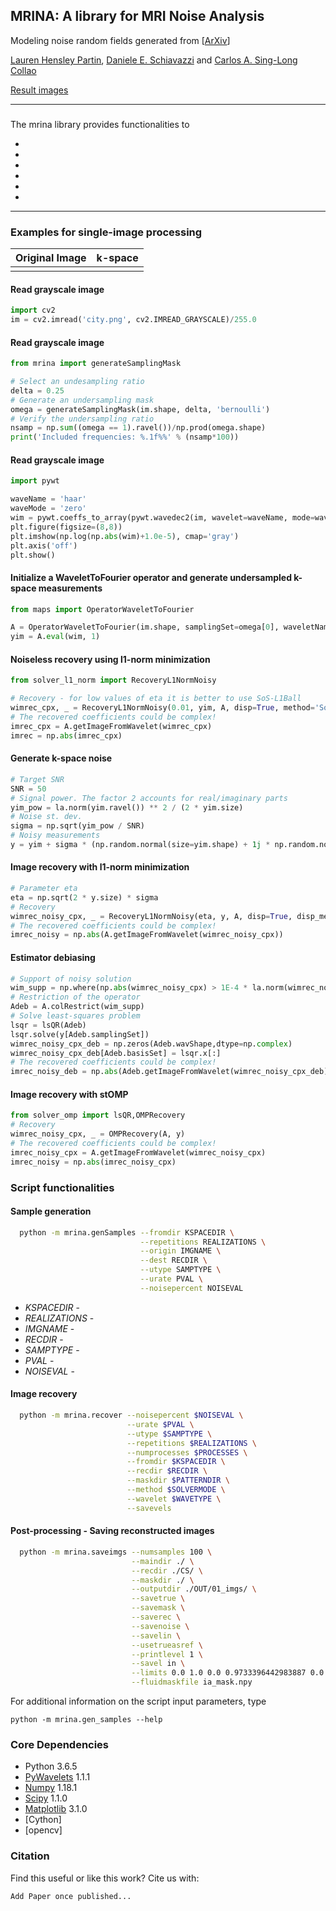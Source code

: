 ## MRINA: A library for MRI Noise Analysis
Modeling noise random fields generated from  [[ArXiv](link_here)]

[Lauren Hensley Partin](), [Daniele E. Schiavazzi](https://www3.nd.edu/~dschiava/) and [Carlos A. Sing-Long Collao]()


[Result images](https://notredame.box.com/s/fdrd3e3du555u1ikarrfkvt3jsxddwe9)

---

### 

The mrina library provides functionalities to 

- 
- 
- 
- 
- 
- 

---


### Examples for single-image processing

<center>

| Original Image | k-space |
| ------------- | ------------- |
|               |               |

</center>


#### Read grayscale image
```python
import cv2
im = cv2.imread('city.png', cv2.IMREAD_GRAYSCALE)/255.0
```
#### Read grayscale image
```python
from mrina import generateSamplingMask

# Select an undesampling ratio
delta = 0.25
# Generate an undersampling mask
omega = generateSamplingMask(im.shape, delta, 'bernoulli')
# Verify the undersampling ratio
nsamp = np.sum((omega == 1).ravel())/np.prod(omega.shape)
print('Included frequencies: %.1f%%' % (nsamp*100))
```
#### Read grayscale image
```python
import pywt

waveName = 'haar'
waveMode = 'zero'
wim = pywt.coeffs_to_array(pywt.wavedec2(im, wavelet=waveName, mode=waveMode))[0]
plt.figure(figsize=(8,8))
plt.imshow(np.log(np.abs(wim)+1.0e-5), cmap='gray')
plt.axis('off')
plt.show()
```
#### Initialize a WaveletToFourier operator and generate undersampled k-space measurements
```python
from maps import OperatorWaveletToFourier

A = OperatorWaveletToFourier(im.shape, samplingSet=omega[0], waveletName=waveName)
yim = A.eval(wim, 1)
```
#### Noiseless recovery using l1-norm minimization
```python
from solver_l1_norm import RecoveryL1NormNoisy

# Recovery - for low values of eta it is better to use SoS-L1Ball
wimrec_cpx, _ = RecoveryL1NormNoisy(0.01, yim, A, disp=True, method='SoS-L1Ball')
# The recovered coefficients could be complex!
imrec_cpx = A.getImageFromWavelet(wimrec_cpx)
imrec = np.abs(imrec_cpx)
```
#### Generate k-space noise
```python
# Target SNR
SNR = 50
# Signal power. The factor 2 accounts for real/imaginary parts
yim_pow = la.norm(yim.ravel()) ** 2 / (2 * yim.size)
# Noise st. dev.
sigma = np.sqrt(yim_pow / SNR)
# Noisy measurements
y = yim + sigma * (np.random.normal(size=yim.shape) + 1j * np.random.normal(size=yim.shape))
```
#### Image recovery with l1-norm minimization
```python
# Parameter eta
eta = np.sqrt(2 * y.size) * sigma
# Recovery
wimrec_noisy_cpx, _ = RecoveryL1NormNoisy(eta, y, A, disp=True, disp_method=False, method='BPDN')
# The recovered coefficients could be complex!
imrec_noisy = np.abs(A.getImageFromWavelet(wimrec_noisy_cpx))
```

#### Estimator debiasing 
```python
# Support of noisy solution
wim_supp = np.where(np.abs(wimrec_noisy_cpx) > 1E-4 * la.norm(wimrec_noisy_cpx.ravel(), np.inf), True, False)
# Restriction of the operator
Adeb = A.colRestrict(wim_supp)
# Solve least-squares problem
lsqr = lsQR(Adeb)  
lsqr.solve(y[Adeb.samplingSet])
wimrec_noisy_cpx_deb = np.zeros(Adeb.wavShape,dtype=np.complex)
wimrec_noisy_cpx_deb[Adeb.basisSet] = lsqr.x[:]
# The recovered coefficients could be complex!
imrec_noisy_deb = np.abs(Adeb.getImageFromWavelet(wimrec_noisy_cpx_deb))
```
#### Image recovery with stOMP
```python
from solver_omp import lsQR,OMPRecovery
# Recovery
wimrec_noisy_cpx, _ = OMPRecovery(A, y)
# The recovered coefficients could be complex!
imrec_noisy_cpx = A.getImageFromWavelet(wimrec_noisy_cpx)
imrec_noisy = np.abs(imrec_noisy_cpx)
```

### Script functionalities 

#### Sample generation

```sh
  python -m mrina.genSamples --fromdir KSPACEDIR \
                             --repetitions REALIZATIONS \
                             --origin IMGNAME \
                             --dest RECDIR \
                             --utype SAMPTYPE \
                             --urate PVAL \
                             --noisepercent NOISEVAL
```
- *KSPACEDIR* - 
- *REALIZATIONS* - 
- *IMGNAME* - 
- *RECDIR* - 
- *SAMPTYPE* - 
- *PVAL* - 
- *NOISEVAL* - 

#### Image recovery
```sh
  python -m mrina.recover --noisepercent $NOISEVAL \
                          --urate $PVAL \
                          --utype $SAMPTYPE \
                          --repetitions $REALIZATIONS \
                          --numprocesses $PROCESSES \
                          --fromdir $KSPACEDIR \
                          --recdir $RECDIR \
                          --maskdir $PATTERNDIR \
                          --method $SOLVERMODE \
                          --wavelet $WAVETYPE \
                          --savevels
```
#### Post-processing - Saving reconstructed images
```sh
  python -m mrina.saveimgs --numsamples 100 \
                           --maindir ./ \
                           --recdir ./CS/ \
                           --maskdir ./ \
                           --outputdir ./OUT/01_imgs/ \
                           --savetrue \
                           --savemask \
                           --saverec \
                           --savenoise \
                           --savelin \
                           --usetrueasref \
                           --printlevel 1 \
                           --savel in \
                           --limits 0.0 1.0 0.0 0.9733396442983887 0.0 1.0 0.0 0.9733215407741752 \
                           --fluidmaskfile ia_mask.npy
```

For additional information on the script input parameters, type
```
python -m mrina.gen_samples --help

```
### Core Dependencies
* Python 3.6.5
* [PyWavelets](https://pywavelets.readthedocs.io/en/latest/) 1.1.1
* [Numpy](https://numpy.org/) 1.18.1
* [Scipy](https://www.scipy.org/) 1.1.0
* [Matplotlib](https://matplotlib.org/) 3.1.0
* [Cython]
* [opencv]



### Citation
Find this useful or like this work? Cite us with:
```latex
Add Paper once published...
```
